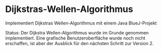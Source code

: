 # Dijkstras-Wellen-Algorithmus
Implementiert Dijkstras Wellen-Algorithmus mit einem Java BlueJ-Projekt

Status: Der Dijkstra Wellen-Algorithmus wurde im Grunde genommen implementiert. Eine grafische Benutzeroberfläche wurde noch nicht erschaffen, ist aber der Ausblick für den nächsten Schritt zur Version 2.
